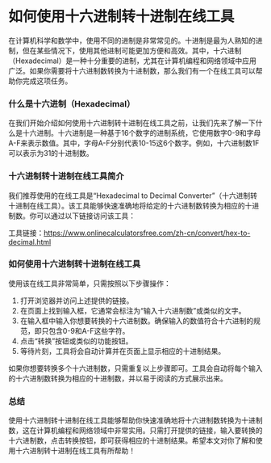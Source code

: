 如何使用十六进制转十进制在线工具
================

在计算机科学和数学中，使用不同的进制是非常常见的。十进制是最为人熟知的进制，但在某些情况下，使用其他进制可能更加方便和高效。其中，十六进制（Hexadecimal）是一种十分重要的进制，尤其在计算机编程和网络领域中应用广泛。如果你需要将十六进制数转换为十进制数，那么我们有一个在线工具可以帮助你完成这项任务。

### 什么是十六进制（Hexadecimal）

在我们开始介绍如何使用十六进制转十进制在线工具之前，让我们先来了解一下什么是十六进制。十六进制是一种基于16个数字的进制系统，它使用数字0-9和字母A-F来表示数值。其中，字母A-F分别代表10-15这6个数字。例如，十六进制数1F可以表示为31的十进制数。

### 十六进制转十进制在线工具简介

我们推荐使用的在线工具是“Hexadecimal to Decimal Converter”（十六进制转十进制在线工具）。该工具能够快速准确地将给定的十六进制数转换为相应的十进制数。你可以通过以下链接访问该工具：

工具链接：<https://www.onlinecalculatorsfree.com/zh-cn/convert/hex-to-decimal.html>

### 如何使用十六进制转十进制在线工具

使用该在线工具非常简单，只需按照以下步骤操作：

1. 打开浏览器并访问上述提供的链接。
2. 在页面上找到输入框，它通常会标注为“输入十六进制数”或类似的文字。
3. 在输入框中输入你想要转换的十六进制数。确保输入的数值符合十六进制的规范，即只包含0-9和A-F这些字符。
4. 点击“转换”按钮或类似的功能按钮。
5. 等待片刻，工具将会自动计算并在页面上显示相应的十进制结果。

如果你想要转换多个十六进制数，只需重复以上步骤即可。工具会自动将每个输入的十六进制数转换为相应的十进制数，并以易于阅读的方式展示出来。

### 总结

使用十六进制转十进制在线工具能够帮助你快速准确地将十六进制数转换为十进制数，这在计算机编程和网络领域中非常实用。只需打开提供的链接，输入要转换的十六进制数，点击转换按钮，即可获得相应的十进制结果。希望本文对你了解和使用十六进制转十进制在线工具有所帮助！